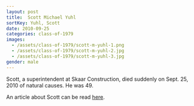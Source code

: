 ```yaml
---
layout: post
title:  Scott Michael Yuhl
sortKey: Yuhl, Scott
date: 2010-09-25
categories: class-of-1979
images:
  - /assets/class-of-1979/scott-m-yuhl-1.png
  - /assets/class-of-1979/scott-m-yuhl-2.jpg
  - /assets/class-of-1979/scott-m-yuhl-3.jpg
gender: male
---
```

Scott, a superintendent at Skaar Construction, died suddenly on Sept. 25, 2010 of natural causes. He was 49.

An article about Scott can be read [here](https://www.djc.com/news/co/12022199.html).
